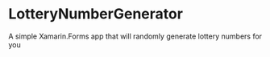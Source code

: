 # LotteryNumberGenerator
A simple Xamarin.Forms app that will randomly generate lottery numbers for you
